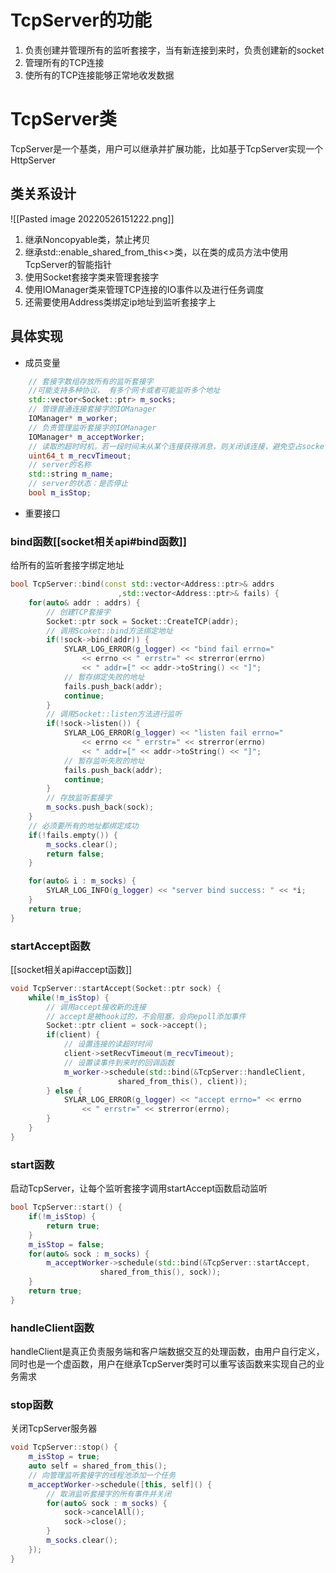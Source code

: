 # TcpServer的功能
1. 负责创建并管理所有的监听套接字，当有新连接到来时，负责创建新的socket
2. 管理所有的TCP连接
3. 使所有的TCP连接能够正常地收发数据

# TcpServer类
TcpServer是一个基类，用户可以继承并扩展功能，比如基于TcpServer实现一个HttpServer
## 类关系设计
![[Pasted image 20220526151222.png]]
1. 继承Noncopyable类，禁止拷贝
2. 继承std::enable_shared_from_this<>类，以在类的成员方法中使用TcpServer的智能指针
3. 使用Socket套接字类来管理套接字
4. 使用IOManager类来管理TCP连接的IO事件以及进行任务调度
5. 还需要使用Address类绑定ip地址到监听套接字上

## 具体实现
- 成员变量
```c++
	// 套接字数组存放所有的监听套接字
	//可能支持多种协议， 有多个网卡或者可能监听多个地址
    std::vector<Socket::ptr> m_socks;
    // 管理普通连接套接字的IOManager
    IOManager* m_worker;
    // 负责管理监听套接字的IOManager
    IOManager* m_acceptWorker;
    // 读取的超时时机，若一段时间未从某个连接获得消息，则关闭该连接，避免空占socket资源
    uint64_t m_recvTimeout;
    // server的名称
    std::string m_name;
    // server的状态：是否停止
    bool m_isStop;
```

- 重要接口
### bind函数[[socket相关api#bind函数]]
给所有的监听套接字绑定地址
```c++
bool TcpServer::bind(const std::vector<Address::ptr>& addrs
                        ,std::vector<Address::ptr>& fails) {
    for(auto& addr : addrs) {
	    // 创建TCP套接字
        Socket::ptr sock = Socket::CreateTCP(addr);
        // 调用Scoket::bind方法绑定地址
        if(!sock->bind(addr)) {
            SYLAR_LOG_ERROR(g_logger) << "bind fail errno="
                << errno << " errstr=" << strerror(errno)
                << " addr=[" << addr->toString() << "]";
            // 暂存绑定失败的地址
            fails.push_back(addr);
            continue;
        }
        // 调用Socket::listen方法进行监听
        if(!sock->listen()) {
            SYLAR_LOG_ERROR(g_logger) << "listen fail errno="
                << errno << " errstr=" << strerror(errno)
                << " addr=[" << addr->toString() << "]";
            // 暂存监听失败的地址
            fails.push_back(addr);
            continue;
        }
        // 存放监听套接字
        m_socks.push_back(sock);
    }
	// 必须要所有的地址都绑定成功
    if(!fails.empty()) {
        m_socks.clear();
        return false;
    }

    for(auto& i : m_socks) {
        SYLAR_LOG_INFO(g_logger) << "server bind success: " << *i;
    }
    return true;
}
```

### startAccept函数
[[socket相关api#accept函数]]
```c++
void TcpServer::startAccept(Socket::ptr sock) {
    while(!m_isStop) {
	    // 调用accept接收新的连接
	    // accept是被hook过的，不会阻塞，会向epoll添加事件
        Socket::ptr client = sock->accept();
        if(client) {
	        // 设置连接的读超时时间
            client->setRecvTimeout(m_recvTimeout);
            // 设置读事件到来时的回调函数
            m_worker->schedule(std::bind(&TcpServer::handleClient,
                        shared_from_this(), client));
        } else {
            SYLAR_LOG_ERROR(g_logger) << "accept errno=" << errno
                << " errstr=" << strerror(errno);
        }
    }
}
```

### start函数
启动TcpServer，让每个监听套接字调用startAccept函数启动监听
```c++
bool TcpServer::start() {
    if(!m_isStop) {
        return true;
    }
    m_isStop = false;
    for(auto& sock : m_socks) {
        m_acceptWorker->schedule(std::bind(&TcpServer::startAccept,
                    shared_from_this(), sock));
    }
    return true;
}
```

### handleClient函数
handleClient是真正负责服务端和客户端数据交互的处理函数，由用户自行定义，同时也是一个虚函数，用户在继承TcpServer类时可以重写该函数来实现自己的业务需求

### stop函数
关闭TcpServer服务器
```c++
void TcpServer::stop() {
    m_isStop = true;
    auto self = shared_from_this();
    // 向管理监听套接字的线程池添加一个任务
    m_acceptWorker->schedule([this, self]() {
	    // 取消监听套接字的所有事件并关闭
        for(auto& sock : m_socks) {
            sock->cancelAll();
            sock->close();
        }
        m_socks.clear();
    });
}
```